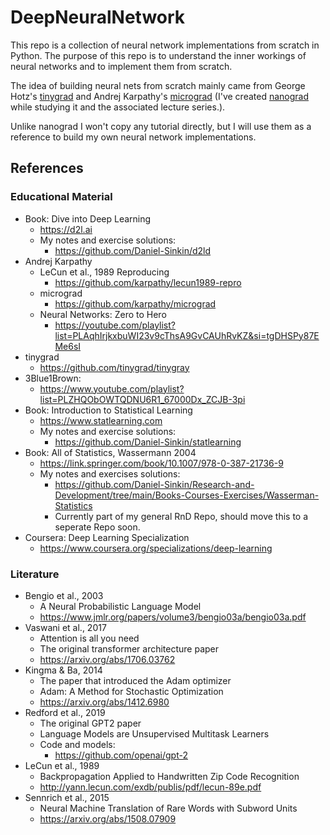 # DeepNeuralNetwork

This repo is a collection of neural network implementations from scratch in Python. The purpose of this repo is to understand the inner workings of neural networks and to implement them from scratch.

The idea of building neural nets from scratch mainly came from George Hotz's [tinygrad](https://github.com/tinygrad/tinygrad) and Andrej Karpathy's [micrograd](https://github.com/karpathy/micrograd) (I've created [nanograd](https://github.com/Daniel-Sinkin/nanograd/) while studying it and the associated lecture series.).

Unlike nanograd I won't copy any tutorial directly, but I will use them as a reference to build my own neural network implementations.

## References
### Educational Material
* Book: Dive into Deep Learning
    * https://d2l.ai
    * My notes and exercise solutions:
        * https://github.com/Daniel-Sinkin/d2ld
* Andrej Karpathy
    * LeCun et al., 1989 Reproducing
        * https://github.com/karpathy/lecun1989-repro
    * micrograd
        * https://github.com/karpathy/micrograd 
    * Neural Networks: Zero to Hero
        * https://youtube.com/playlist?list=PLAqhIrjkxbuWI23v9cThsA9GvCAUhRvKZ&si=tgDHSPy87EMe6sI
* tinygrad
    * https://github.com/tinygrad/tinygray
* 3Blue1Brown: 
    * https://www.youtube.com/playlist?list=PLZHQObOWTQDNU6R1_67000Dx_ZCJB-3pi
* Book: Introduction to Statistical Learning
    * https://www.statlearning.com
    * My notes and exercise solutions:
        * https://github.com/Daniel-Sinkin/statlearning
* Book: All of Statistics, Wassermann 2004
    * https://link.springer.com/book/10.1007/978-0-387-21736-9
    * My notes and exercises solutions:
        * https://github.com/Daniel-Sinkin/Research-and-Development/tree/main/Books-Courses-Exercises/Wasserman-Statistics
        * Currently part of my general RnD Repo, should move this to a seperate Repo soon.
* Coursera: Deep Learning Specialization
    * https://www.coursera.org/specializations/deep-learning

### Literature
* Bengio et al., 2003
    * A Neural Probabilistic Language Model
    * https://www.jmlr.org/papers/volume3/bengio03a/bengio03a.pdf
* Vaswani et al., 2017
    * Attention is all you need
    * The original transformer architecture paper
    * https://arxiv.org/abs/1706.03762
* Kingma & Ba, 2014
    * The paper that introduced the Adam optimizer
    * Adam: A Method for Stochastic Optimization
    * https://arxiv.org/abs/1412.6980
* Redford et al., 2019
    * The original GPT2 paper
    * Language Models are Unsupervised Multitask Learners
    * Code and models:
        * https://github.com/openai/gpt-2
* LeCun et al., 1989
    * Backpropagation Applied to Handwritten Zip Code Recognition
    * http://yann.lecun.com/exdb/publis/pdf/lecun-89e.pdf
* Sennrich et al., 2015
    * Neural Machine Translation of Rare Words with Subword Units
    * https://arxiv.org/abs/1508.07909
